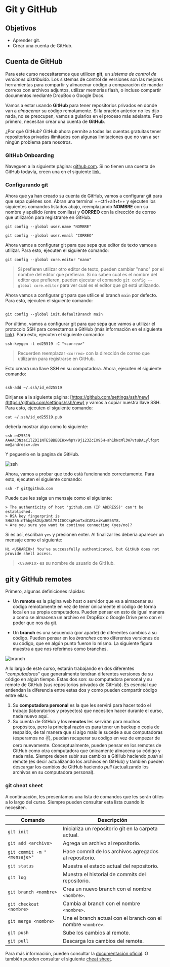 # Git y GitHub

## Objetivos

- Aprender git.
- Crear una cuenta de GitHub.

## Cuenta de GitHub

Para este curso necesitaremos que utilicen **git**, un _sistema de control de versiones distribuido_. Los sistemas de control de versiones son las mejores herramientas para compartir y almacenar código a comparación de mandar correos con archivos adjuntos, utilizar memorias flash, o incluso compartir documentos mediante DropBox o Google Docs.

Vamos a estar usando **GitHub** para tener repositorios privados en donde van a _almacenar_ su código remotamente. Si la oración anterior no les dijo nada, no se preocupen, vamos a guiarlos en el proceso más adelante. Pero primero, necesitan crear una cuenta de **GitHub**.

¿Por qué GitHub? GitHub ahora permite a todas las cuentas gratuitas tener repositorios privados ilimitados con algunas limitaciones que no van a ser ningún problema para nosotros.

### GitHub Onboarding

Naveguen a la siguiente página: [github.com](https://github.com/). Si no tienen una cuenta de GitHub todavía, creen una en el siguiente [link](https://github.com/join/).

### Configurando git

Ahora que ya han creado su cuenta de GitHub, vamos a configurar git para que sepa quiénes son. Abran una terminal
++ctrl+alt+t++ y ejecuten los siguientes comandos listados abajo, reemplazando **NOMBRE** con su nombre y apellido (entre comillas) y **CORREO** con la dirección de correo que utilizarón para registrarse en GitHub.

```shell
git config --global user.name "NOMBRE"
```

```shell
git config --global user.email "CORREO"
```

Ahora vamos a configurar git para que sepa que editor de texto vamos a utilizar. Para esto, ejecuten el siguiente comando:

```shell
git config --global core.editor "nano"
```

> Si prefieren utilizar otro editor de texto, pueden cambiar "nano" por el nombre del editor que prefieran. Si no saben cual es el nombre del editor que prefieren, pueden ejecutar el comando `git config --global core.editor` para ver cual es el editor que git está utilizando.

Ahora vamos a configurar git para que utilice el branch `main` por defecto. Para esto, ejecuten el siguiente comando:

```shell

git config --global init.defaultBranch main
```

Por último, vamos a configurar git para que sepa que vamos a utilizar el protocolo SSH para conectarnos a GitHub (más información en el siguiente [link](https://docs.github.com/en/authentication/connecting-to-github-with-ssh/generating-a-new-ssh-key-and-adding-it-to-the-ssh-agent)). Para esto, ejecuten el siguiente comando:

```shell
ssh-keygen -t ed25519 -C "<correo>"
```

> Recuerden reemplazar `<correo>` con la dirección de correo que utilizarón para registrarse en GitHub.

Esto creará una llave SSH en su computadora. Ahora, ejecuten el siguiente comando:

```shell

ssh-add ~/.ssh/id_ed25519
```

Dirijanse a la siguiente página: [https://github.com/settings/ssh/new](https://github.com/settings/ssh/new) y vamos a copiar nuestra llave SSH. Para esto, ejecuten el siguiente comando:

```shell
cat ~/.ssh/id_ed25519.pub
```

debería mostrar algo como lo siguiente:

```shell
ssh-ed25519 AAAAC3NzaC1lZDI1NTE5BBBBIHxwhpY/9j123ZcIX95H+ah1kNcMl3W7vtuDALylfqst me@andrescv.dev
```

Y peguenlo en la pagina de GitHub.

![ssh](/assets/img/common/ssh.png)

Ahora, vamos a probar que todo está funcionando correctamente. Para esto, ejecuten el siguiente comando:

```shell
ssh -T git@github.com
```

Puede que les salga un mensaje como el siguiente:

```shell
> The authenticity of host 'github.com (IP ADDRESS)' can't be established.
> RSA key fingerprint is SHA256:nThbg6kXUpJWGl7E1IGOCspRomTxdCARLviKw6E5SY8.
> Are you sure you want to continue connecting (yes/no)?
```

Si es así, escriban `yes` y presionen enter. Al finalizar les debería aparecer un mensaje como el siguiente:

```shell
Hi <USUARIO>! You've successfully authenticated, but GitHub does not provide shell access.
```

> `<USUARIO>` es su nombre de usuario de GitHub.

## git y GitHub remotes

Primero, algunas definiciones rápidas:

- Un **remote** es la página web host o servidor que va a almacenar su código remotamente en vez de tener únicamente el código de forma local en su propia computadora. Pueden pensar en esto de igual manera a como se almacena un archivo en DropBox o Google Drive pero con el poder que nos da git.

- Un **branch** es una secuencia (por aparte) de diferentes cambios a su código. Pueden pensar en los _branches_ como diferentes versiones de su código, que en algún punto fueron lo mismo. La siguiente figura muestra a que nos referimos como branches.

![branch](/assets/img/labs/lab00/branch.svg)

A lo largo de este curso, estarán trabajando en dos diferentes "_computadoras_" que generalmente tendran diferentes versiones de su código en algún tiempo. Estas dos son: su computadora personal y su remote de GitHub (sus repositorios privados de GitHub). Es esencial que entiendan la diferencia entre estas dos y como pueden compartir código entre ellas.

1. Su **computadora personal** es la que les servirá para hacer todo el trabajo (laboratorios y proyectos) que necesiten hacer durante el curso, nada nuevo aquí.
2. Su cuenta de GitHub y los **remotes** les servirán para muchos propósitos, pero la principal razón es para tener un backup o copia de respaldo, de tal manera que si algo malo le sucede a sus computadoras (esperamos no :v:), puedan recuperar su código en vez de empezar de cero nuevamente. Conceptualmente, pueden pensar en los remotes de GitHub como otra computadora que únicamente almacena su código y nada más. Siempre deben subir sus cambios a GitHub haciendo _push_ al remote (es decir actualizando los archivos en GitHub) y también pueden descargar los cambios de GitHub haciendo _pull_ (actualizando los archivos en su computadora personal).

### git cheat sheet

A continuación, les presentamos una lista de comandos que les serán útiles a lo largo del curso. Siempre pueden consultar esta lista cuando lo necesiten.

| Comando                     | Descripción                                                  |
| --------------------------- | ------------------------------------------------------------ |
| `git init`                  | Inicializa un repositorio git en la carpeta actual.          |
| `git add <archivo>`         | Agrega un archivo al repositorio.                            |
| `git commit -m "<mensaje>"` | Hace commit de los archivos agregados al repositorio.        |
| `git status`                | Muestra el estado actual del repositorio.                    |
| `git log`                   | Muestra el historial de commits del repositorio.             |
| `git branch <nombre>`       | Crea un nuevo branch con el nombre `<nombre>`.               |
| `git checkout <nombre>`     | Cambia al branch con el nombre `<nombre>`.                   |
| `git merge <nombre>`        | Une el branch actual con el branch con el nombre `<nombre>`. |
| `git push`                  | Sube los cambios al remote.                                  |
| `git pull`                  | Descarga los cambios del remote.                             |

Para más información, pueden consultar la [documentación oficial](https://git-scm.com/docs). O también pueden consultar el siguiente [cheat sheet](https://education.github.com/git-cheat-sheet-education.pdf).
